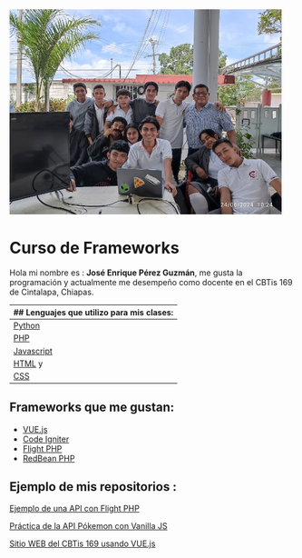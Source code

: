 <img src="/img/foto-presentacion.jpg" width="480">

# Curso de Frameworks
Hola mi nombre es : **José Enrique Pérez Guzmán**, me gusta la programación y actualmente me desempeño como docente en el CBTis 169 de Cintalapa, Chiapas. 

| ## Lenguajes que utilizo para mis clases: |     
| ------------------------------------------------------------------ | 
| [Python](https://www.python.org/)                                  |  
| [PHP](https://www.php.net/manual/es/intro-whatis.php)              |  
| [Javascript](https://developer.mozilla.org/es/docs/Web/JavaScript) |  
| [HTML](https://developer.mozilla.org/es/docs/Web/HTML) y           |  
| [CSS](https://developer.mozilla.org/es/docs/Web/CSS)               | <img src="/img/lengiajes.png" width="480">  

## Frameworks que me gustan:
- [VUE.js](https://vuejs.org/)
- [Code Igniter](https://www.codeigniter.com/)
- [Flight PHP](https://docs.flightphp.com/) 
- [RedBean PHP](https://redbeanphp.com/)

## Ejemplo de mis repositorios :

[Ejemplo de una API con Flight PHP](https://github.com/jepguzman/FlightAPI)

[Práctica de la API Pókemon con Vanilla JS](https://github.com/jepguzman/pokejs)

[Sitio WEB del CBTis 169 usando VUE.js](https://github.com/jepguzman/cbtis169/tree/master)


